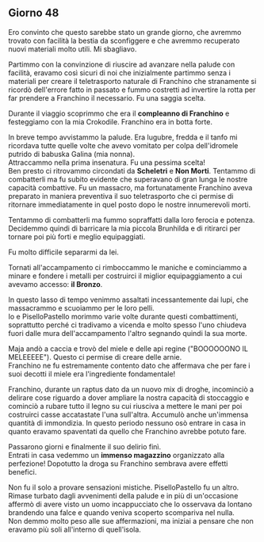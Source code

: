 ## Giorno 48

Ero convinto che questo sarebbe stato un grande giorno, che avremmo trovato con facilità la bestia da sconfiggere e che avremmo recuperato nuovi materiali molto utili. Mi sbagliavo.

Partimmo con la convinzione di riuscire ad avanzare nella palude con facilità, eravamo così sicuri di noi che inizialmente partimmo senza i materiali per creare il teletrasporto naturale di Franchino che stranamente si ricordò dell'errore fatto in passato e fummo costretti ad invertire la rotta per far prendere a Franchino il necessario. Fu una saggia scelta.

Durante il viaggio scoprimmo che era il **compleanno di Franchino** e festeggiamo con la mia Crokodile. Franchino era in botta forte.

In breve tempo avvistammo la palude. Era lugubre, fredda e il tanfo mi ricordava tutte quelle volte che avevo vomitato per colpa dell'idromele putrido di babuska Galina (mia nonna).<br>
Attraccammo nella prima insenatura. Fu una pessima scelta!<br>
Ben presto ci ritrovammo circondati da **Scheletri** e **Non Morti**. Tentammo di combatterli ma fu subito evidente che superavano di gran lunga le nostre capacità combattive. Fu un massacro, ma fortunatamente Franchino aveva preparato in maniera preventiva il suo teletrasporto che ci permise di ritornare immediatamente in quel posto dopo le nostre innumerevoli morti.

Tentammo di combatterli ma fummo sopraffatti dalla loro ferocia e potenza.<br>
Decidemmo quindi di barricare la mia piccola Brunhilda e di ritirarci per tornare poi più forti e meglio equipaggiati.

Fu molto difficile separarmi da lei.

Tornati all'accampamento ci rimboccammo le maniche e cominciammo a minare e fondere i metalli per costruirci il miglior equipaggiamento a cui avevamo accesso: **il Bronzo**.

In questo lasso di tempo venimmo assaltati incessantemente dai lupi, che massacrammo e scuoiammo per le loro pelli.<br>
Io e PiselloPastello morimmo varie volte durante questi combattimenti, soprattutto perché ci tradivamo a vicenda e molto spesso l'uno chiudeva fuori dalle mura dell'accampamento l'altro segnando quindi la sua morte.

Maja andò a caccia e trovò del miele e delle api regine ("BOOOOOONO IL MELEEEEE"). Questo ci permise di creare delle arnie.<br>
Franchino ne fu estremamente contento dato che affermava che per fare i suoi decotti il miele era l'ingrediente fondamentale!

Franchino, durante un raptus dato da un nuovo mix di droghe, incominciò a delirare cose riguardo a dover ampliare la nostra capacità di stoccaggio e cominciò a rubare tutto il legno su cui riusciva a mettere le mani per poi costruirci casse accatastate l'una sull'altra. Accumulò anche un'immensa quantità di immondizia. In questo periodo nessuno osò entrare in casa in quanto eravamo spaventati da quello che Franchino avrebbe potuto fare.

Passarono giorni e finalmente il suo delirio finì.<br>
Entrati in casa vedemmo un **immenso magazzino** organizzato alla perfezione! Dopotutto la droga su Franchino sembrava avere effetti benefici.

Non fu il solo a provare sensazioni mistiche. PiselloPastello fu un altro. Rimase turbato dagli avvenimenti della palude e in più di un'occasione affermò di avere visto un uomo incappucciato che lo osservava da lontano brandendo una falce e quando veniva scoperto scompariva nel nulla.<br>
Non demmo molto peso alle sue affermazioni, ma iniziai a pensare che non eravamo più soli all'interno di quell'isola.
